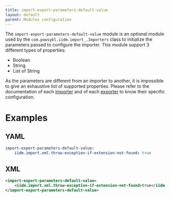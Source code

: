 ```yaml
---
title: import-export-parameters-default-value
layout: default
parent: Modules configuration
---
```


The `import-export-parameters-default-value` module is an optional module used by the `com.powsybl.iidm.import_.Importers`
class to initialize the parameters passed to configure the importer. This module support 3 different types of properties:
- Boolean
- String
- List of String

As the parameters are different from an importer to another, it is impossible to give an exhaustive list of supported
properties. Please refer to the documentation of each [importer](../../iidm/importer/index.md) and of each [exporter](../../iidm/exporter/index.md) to know their specific
configuration.

# Examples

## YAML
```yaml
import-export-parameters-default-value:
    iidm.import.xml.throw-exception-if-extension-not-found: true
```

## XML
```xml
<import-export-parameters-default-value>
    <iidm.import.xml.throw-exception-if-extension-not-found>true</iidm.import.xml.throw-exception-if-extension-not-found>
</import-export-parameters-default-value>
```
